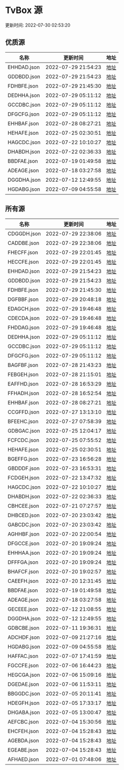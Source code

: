 
  # TvBox 源 

更新时间: 2022-07-30 02:53:20


## 优质源

|   名称  | 更新时间  |地址  |
|  ----  | ----  |----  |
|  EHHDAD.json | 2022-07-29 21:54:23 |[地址](https://ghproxy.com/https://raw.githubusercontent.com/tv-player/box-source/main/SOURCES/EHHDAD.json) |
|  GDDBDD.json | 2022-07-29 21:54:23 |[地址](https://ghproxy.com/https://raw.githubusercontent.com/tv-player/box-source/main/SOURCES/GDDBDD.json) |
|  FDHBFE.json | 2022-07-29 21:45:30 |[地址](https://ghproxy.com/https://raw.githubusercontent.com/tv-player/box-source/main/SOURCES/FDHBFE.json) |
|  DEDHHA.json | 2022-07-29 05:11:12 |[地址](https://ghproxy.com/https://raw.githubusercontent.com/tv-player/box-source/main/SOURCES/DEDHHA.json) |
|  GCCDBC.json | 2022-07-29 05:11:12 |[地址](https://ghproxy.com/https://raw.githubusercontent.com/tv-player/box-source/main/SOURCES/GCCDBC.json) |
|  DFGCFG.json | 2022-07-29 05:11:12 |[地址](https://ghproxy.com/https://raw.githubusercontent.com/tv-player/box-source/main/SOURCES/DFGCFG.json) |
|  EHHBAF.json | 2022-07-28 08:27:21 |[地址](https://ghproxy.com/https://raw.githubusercontent.com/tv-player/box-source/main/SOURCES/EHHBAF.json) |
|  HEHAFE.json | 2022-07-25 02:30:51 |[地址](https://ghproxy.com/https://raw.githubusercontent.com/tv-player/box-source/main/SOURCES/HEHAFE.json) |
|  HAGCDC.json | 2022-07-22 10:10:27 |[地址](https://ghproxy.com/https://raw.githubusercontent.com/tv-player/box-source/main/SOURCES/HAGCDC.json) |
|  DHABDH.json | 2022-07-22 02:36:33 |[地址](https://ghproxy.com/https://raw.githubusercontent.com/tv-player/box-source/main/SOURCES/DHABDH.json) |
|  BBDFAE.json | 2022-07-19 01:49:58 |[地址](https://ghproxy.com/https://raw.githubusercontent.com/tv-player/box-source/main/SOURCES/BBDFAE.json) |
|  ADEAGE.json | 2022-07-18 03:27:58 |[地址](https://ghproxy.com/https://raw.githubusercontent.com/tv-player/box-source/main/SOURCES/ADEAGE.json) |
|  DGGDHA.json | 2022-07-12 12:49:55 |[地址](https://ghproxy.com/https://raw.githubusercontent.com/tv-player/box-source/main/SOURCES/DGGDHA.json) |
|  HGDABG.json | 2022-07-09 04:55:58 |[地址](https://ghproxy.com/https://raw.githubusercontent.com/tv-player/box-source/main/SOURCES/HGDABG.json) |
  


## 所有源

|   名称  | 更新时间  |地址  |
|  ----  | ----  |----  |
|  CDGGDH.json | 2022-07-29 22:38:06 |[地址](https://ghproxy.com/https://raw.githubusercontent.com/tv-player/box-source/main/SOURCES/CDGGDH.json) |
|  CADDBE.json | 2022-07-29 22:38:06 |[地址](https://ghproxy.com/https://raw.githubusercontent.com/tv-player/box-source/main/SOURCES/CADDBE.json) |
|  FHECFF.json | 2022-07-29 22:01:45 |[地址](https://ghproxy.com/https://raw.githubusercontent.com/tv-player/box-source/main/SOURCES/FHECFF.json) |
|  HECCFE.json | 2022-07-29 22:01:45 |[地址](https://ghproxy.com/https://raw.githubusercontent.com/tv-player/box-source/main/SOURCES/HECCFE.json) |
|  EHHDAD.json | 2022-07-29 21:54:23 |[地址](https://ghproxy.com/https://raw.githubusercontent.com/tv-player/box-source/main/SOURCES/EHHDAD.json) |
|  GDDBDD.json | 2022-07-29 21:54:23 |[地址](https://ghproxy.com/https://raw.githubusercontent.com/tv-player/box-source/main/SOURCES/GDDBDD.json) |
|  FDHBFE.json | 2022-07-29 21:45:30 |[地址](https://ghproxy.com/https://raw.githubusercontent.com/tv-player/box-source/main/SOURCES/FDHBFE.json) |
|  DGFBBF.json | 2022-07-29 20:48:18 |[地址](https://ghproxy.com/https://raw.githubusercontent.com/tv-player/box-source/main/SOURCES/DGFBBF.json) |
|  EDAGCH.json | 2022-07-29 19:46:48 |[地址](https://ghproxy.com/https://raw.githubusercontent.com/tv-player/box-source/main/SOURCES/EDAGCH.json) |
|  CDECDA.json | 2022-07-29 19:46:48 |[地址](https://ghproxy.com/https://raw.githubusercontent.com/tv-player/box-source/main/SOURCES/CDECDA.json) |
|  FHDDAG.json | 2022-07-29 19:46:48 |[地址](https://ghproxy.com/https://raw.githubusercontent.com/tv-player/box-source/main/SOURCES/FHDDAG.json) |
|  DEDHHA.json | 2022-07-29 05:11:12 |[地址](https://ghproxy.com/https://raw.githubusercontent.com/tv-player/box-source/main/SOURCES/DEDHHA.json) |
|  GCCDBC.json | 2022-07-29 05:11:12 |[地址](https://ghproxy.com/https://raw.githubusercontent.com/tv-player/box-source/main/SOURCES/GCCDBC.json) |
|  DFGCFG.json | 2022-07-29 05:11:12 |[地址](https://ghproxy.com/https://raw.githubusercontent.com/tv-player/box-source/main/SOURCES/DFGCFG.json) |
|  BAGFBF.json | 2022-07-28 21:43:23 |[地址](https://ghproxy.com/https://raw.githubusercontent.com/tv-player/box-source/main/SOURCES/BAGFBF.json) |
|  FEBGEH.json | 2022-07-28 21:15:01 |[地址](https://ghproxy.com/https://raw.githubusercontent.com/tv-player/box-source/main/SOURCES/FEBGEH.json) |
|  EAFFHD.json | 2022-07-28 16:53:29 |[地址](https://ghproxy.com/https://raw.githubusercontent.com/tv-player/box-source/main/SOURCES/EAFFHD.json) |
|  FFHADH.json | 2022-07-28 16:52:54 |[地址](https://ghproxy.com/https://raw.githubusercontent.com/tv-player/box-source/main/SOURCES/FFHADH.json) |
|  EHHBAF.json | 2022-07-28 08:27:21 |[地址](https://ghproxy.com/https://raw.githubusercontent.com/tv-player/box-source/main/SOURCES/EHHBAF.json) |
|  CCGFFD.json | 2022-07-27 13:13:10 |[地址](https://ghproxy.com/https://raw.githubusercontent.com/tv-player/box-source/main/SOURCES/CCGFFD.json) |
|  BFEEHC.json | 2022-07-27 07:58:39 |[地址](https://ghproxy.com/https://raw.githubusercontent.com/tv-player/box-source/main/SOURCES/BFEEHC.json) |
|  GDBGAC.json | 2022-07-25 12:04:17 |[地址](https://ghproxy.com/https://raw.githubusercontent.com/tv-player/box-source/main/SOURCES/GDBGAC.json) |
|  FCFCDC.json | 2022-07-25 07:55:52 |[地址](https://ghproxy.com/https://raw.githubusercontent.com/tv-player/box-source/main/SOURCES/FCFCDC.json) |
|  HEHAFE.json | 2022-07-25 02:30:51 |[地址](https://ghproxy.com/https://raw.githubusercontent.com/tv-player/box-source/main/SOURCES/HEHAFE.json) |
|  BGEFFG.json | 2022-07-23 16:56:28 |[地址](https://ghproxy.com/https://raw.githubusercontent.com/tv-player/box-source/main/SOURCES/BGEFFG.json) |
|  GBDDDF.json | 2022-07-23 16:53:31 |[地址](https://ghproxy.com/https://raw.githubusercontent.com/tv-player/box-source/main/SOURCES/GBDDDF.json) |
|  FCDGEH.json | 2022-07-22 13:47:32 |[地址](https://ghproxy.com/https://raw.githubusercontent.com/tv-player/box-source/main/SOURCES/FCDGEH.json) |
|  HAGCDC.json | 2022-07-22 10:10:27 |[地址](https://ghproxy.com/https://raw.githubusercontent.com/tv-player/box-source/main/SOURCES/HAGCDC.json) |
|  DHABDH.json | 2022-07-22 02:36:33 |[地址](https://ghproxy.com/https://raw.githubusercontent.com/tv-player/box-source/main/SOURCES/DHABDH.json) |
|  CBHCEE.json | 2022-07-21 07:27:57 |[地址](https://ghproxy.com/https://raw.githubusercontent.com/tv-player/box-source/main/SOURCES/CBHCEE.json) |
|  DHBCED.json | 2022-07-20 23:03:42 |[地址](https://ghproxy.com/https://raw.githubusercontent.com/tv-player/box-source/main/SOURCES/DHBCED.json) |
|  GABCDC.json | 2022-07-20 23:03:42 |[地址](https://ghproxy.com/https://raw.githubusercontent.com/tv-player/box-source/main/SOURCES/GABCDC.json) |
|  AGHHBF.json | 2022-07-20 22:00:54 |[地址](https://ghproxy.com/https://raw.githubusercontent.com/tv-player/box-source/main/SOURCES/AGHHBF.json) |
|  DFGCCE.json | 2022-07-20 19:09:24 |[地址](https://ghproxy.com/https://raw.githubusercontent.com/tv-player/box-source/main/SOURCES/DFGCCE.json) |
|  EHHHAA.json | 2022-07-20 19:09:24 |[地址](https://ghproxy.com/https://raw.githubusercontent.com/tv-player/box-source/main/SOURCES/EHHHAA.json) |
|  DFFFGA.json | 2022-07-20 19:09:24 |[地址](https://ghproxy.com/https://raw.githubusercontent.com/tv-player/box-source/main/SOURCES/DFFFGA.json) |
|  BHAFCF.json | 2022-07-20 19:02:57 |[地址](https://ghproxy.com/https://raw.githubusercontent.com/tv-player/box-source/main/SOURCES/BHAFCF.json) |
|  CAEEFH.json | 2022-07-20 12:31:45 |[地址](https://ghproxy.com/https://raw.githubusercontent.com/tv-player/box-source/main/SOURCES/CAEEFH.json) |
|  BBDFAE.json | 2022-07-19 01:49:58 |[地址](https://ghproxy.com/https://raw.githubusercontent.com/tv-player/box-source/main/SOURCES/BBDFAE.json) |
|  ADEAGE.json | 2022-07-18 03:27:58 |[地址](https://ghproxy.com/https://raw.githubusercontent.com/tv-player/box-source/main/SOURCES/ADEAGE.json) |
|  GECEEE.json | 2022-07-12 21:08:55 |[地址](https://ghproxy.com/https://raw.githubusercontent.com/tv-player/box-source/main/SOURCES/GECEEE.json) |
|  DGGDHA.json | 2022-07-12 12:49:55 |[地址](https://ghproxy.com/https://raw.githubusercontent.com/tv-player/box-source/main/SOURCES/DGGDHA.json) |
|  GDBCBE.json | 2022-07-11 19:36:31 |[地址](https://ghproxy.com/https://raw.githubusercontent.com/tv-player/box-source/main/SOURCES/GDBCBE.json) |
|  ADCHDF.json | 2022-07-09 21:27:16 |[地址](https://ghproxy.com/https://raw.githubusercontent.com/tv-player/box-source/main/SOURCES/ADCHDF.json) |
|  HGDABG.json | 2022-07-09 04:55:58 |[地址](https://ghproxy.com/https://raw.githubusercontent.com/tv-player/box-source/main/SOURCES/HGDABG.json) |
|  HAFFAC.json | 2022-07-07 17:41:59 |[地址](https://ghproxy.com/https://raw.githubusercontent.com/tv-player/box-source/main/SOURCES/HAFFAC.json) |
|  FGCCFE.json | 2022-07-06 16:44:23 |[地址](https://ghproxy.com/https://raw.githubusercontent.com/tv-player/box-source/main/SOURCES/FGCCFE.json) |
|  HEGCGA.json | 2022-07-06 15:09:16 |[地址](https://ghproxy.com/https://raw.githubusercontent.com/tv-player/box-source/main/SOURCES/HEGCGA.json) |
|  DGEDAE.json | 2022-07-06 11:53:11 |[地址](https://ghproxy.com/https://raw.githubusercontent.com/tv-player/box-source/main/SOURCES/DGEDAE.json) |
|  BBGGDC.json | 2022-07-05 20:11:41 |[地址](https://ghproxy.com/https://raw.githubusercontent.com/tv-player/box-source/main/SOURCES/BBGGDC.json) |
|  HDEGFH.json | 2022-07-05 17:33:17 |[地址](https://ghproxy.com/https://raw.githubusercontent.com/tv-player/box-source/main/SOURCES/HDEGFH.json) |
|  DHGABA.json | 2022-07-05 13:00:47 |[地址](https://ghproxy.com/https://raw.githubusercontent.com/tv-player/box-source/main/SOURCES/DHGABA.json) |
|  AEFCBC.json | 2022-07-04 15:30:56 |[地址](https://ghproxy.com/https://raw.githubusercontent.com/tv-player/box-source/main/SOURCES/AEFCBC.json) |
|  EHCFEH.json | 2022-07-04 15:28:43 |[地址](https://ghproxy.com/https://raw.githubusercontent.com/tv-player/box-source/main/SOURCES/EHCFEH.json) |
|  AGEBDA.json | 2022-07-04 15:28:43 |[地址](https://ghproxy.com/https://raw.githubusercontent.com/tv-player/box-source/main/SOURCES/AGEBDA.json) |
|  EGEABE.json | 2022-07-04 15:28:43 |[地址](https://ghproxy.com/https://raw.githubusercontent.com/tv-player/box-source/main/SOURCES/EGEABE.json) |
|  AFHAED.json | 2022-07-01 07:48:06 |[地址](https://ghproxy.com/https://raw.githubusercontent.com/tv-player/box-source/main/SOURCES/AFHAED.json) |
  
  